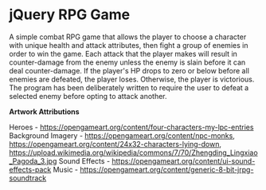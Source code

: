 # jQuery RPG Game

A simple combat RPG game that allows the player to choose a character with unique health and attack attributes, then fight a group of enemies in order to win the game. Each attack that the player makes will result in counter-damage from the enemy unless the enemy is slain before it can deal counter-damage. If the player's HP drops to zero or below before all enemies are defeated, the player loses. Otherwise, the player is victorious. The program has been deliberately written to require the user to defeat a selected enemy before opting to attack another.

**Artwork Attributions**

Heroes - https://opengameart.org/content/four-characters-my-lpc-entries
Background Imagery - https://opengameart.org/content/npc-monks, https://opengameart.org/content/24x32-characters-lying-down, https://upload.wikimedia.org/wikipedia/commons/7/70/Zhengding_Lingxiao_Pagoda_3.jpg
Sound Effects - https://opengameart.org/content/ui-sound-effects-pack
Music - https://opengameart.org/content/generic-8-bit-jrpg-soundtrack

